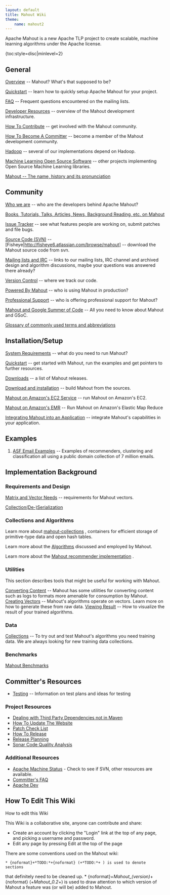 ```yaml
---
layout: default
title: Mahout Wiki
theme: 
    name: mahout2
---
```


Apache Mahout is a new Apache TLP project to create scalable, machine
learning algorithms under the Apache license. 

{toc:style=disc|minlevel=2}

<a name="MahoutWiki-General"></a>
## General
[Overview](/community/overview.html)
 -- Mahout? What's that supposed to be?

[Quickstart](/community/quickstart.html)
 -- learn how to quickly setup Apache Mahout for your project.

[FAQ](/community/faq.html)
 -- Frequent questions encountered on the mailing lists.

[Developer Resources](/developer/developer-resources.html)
 -- overview of the Mahout development infrastructure.

[How To Contribute](/developer/how-to-contribute.html)
 -- get involved with the Mahout community.

[How To Become A Committer](/developer/how-to-become-a-committer.html)
 -- become a member of the Mahout development community.

[Hadoop](http://hadoop.apache.org)
 -- several of our implementations depend on Hadoop.

[Machine Learning Open Source Software](http://mloss.org/software/)
 -- other projects implementing Open Source Machine Learning libraries.

[Mahout -- The name, history and its pronunciation](mahoutname.html)

<a name="MahoutWiki-Community"></a>
## Community

[Who we are](who-we-are.html)
 -- who are the developers behind Apache Mahout?

[Books, Tutorials, Talks, Articles, News, Background Reading, etc. on Mahout](books-tutorials-and-talks.html)

[Issue Tracker](issue-tracker.html)
 -- see what features people are working on, submit patches and file bugs.

[Source Code (SVN)](https://svn.apache.org/repos/asf/mahout/)
 -- [Fisheye|http://fisheye6.atlassian.com/browse/mahout]
 -- download the Mahout source code from svn.

[Mailing lists and IRC](mailing-lists,-irc-and-archives.html)
 -- links to our mailing lists, IRC channel and archived design and
algorithm discussions, maybe your questions was answered there already?

[Version Control](version-control.html)
 -- where we track our code.

[Powered By Mahout](powered-by-mahout.html)
 -- who is using Mahout in production?

[Professional Support](professional-support.html)
 -- who is offering professional support for Mahout?

[Mahout and Google Summer of Code](gsoc.html)
  -- All you need to know about Mahout and GSoC.


[Glossary of commonly used terms and abbreviations](glossary.html)

<a name="MahoutWiki-Installation/Setup"></a>
## Installation/Setup

[System Requirements](system-requirements.html)
 -- what do you need to run Mahout?

[Quickstart](quickstart.html)
 -- get started with Mahout, run the examples and get pointers to further
resources.

[Downloads](downloads.html)
 -- a list of Mahout releases.

[Download and installation](buildingmahout.html)
 -- build Mahout from the sources.

[Mahout on Amazon's EC2 Service](mahout-on-amazon-ec2.html)
 -- run Mahout on Amazon's EC2.

[Mahout on Amazon's EMR](mahout-on-elastic-mapreduce.html)
 -- Run Mahout on Amazon's Elastic Map Reduce

[Integrating Mahout into an Application](mahoutintegration.html)
 -- integrate Mahout's capabilities in your application.

<a name="MahoutWiki-Examples"></a>
## Examples

1. [ASF Email Examples](asfemail.html)
 -- Examples of recommenders, clustering and classification all using a
public domain collection of 7 million emails.

<a name="MahoutWiki-ImplementationBackground"></a>
## Implementation Background

<a name="MahoutWiki-RequirementsandDesign"></a>
### Requirements and Design

[Matrix and Vector Needs](matrix-and-vector-needs.html)
 -- requirements for Mahout vectors.

[Collection(De-)Serialization](collection(de-)serialization.html)

<a name="MahoutWiki-CollectionsandAlgorithms"></a>
### Collections and Algorithms

Learn more about [mahout-collections](mahout-collections.html)
, containers for efficient storage of primitive-type data and open hash
tables.

Learn more about the [Algorithms](algorithms.html)
 discussed and employed by Mahout.

Learn more about the [Mahout recommender implementation](recommender-documentation.html)
.

<a name="MahoutWiki-Utilities"></a>
### Utilities

This section describes tools that might be useful for working with Mahout.

[Converting Content](converting-content.html)
 -- Mahout has some utilities for converting content such as logs to
formats more amenable for consumption by Mahout.
[Creating Vectors](creating-vectors.html)
 -- Mahout's algorithms operate on vectors. Learn more on how to generate
these from raw data.
[Viewing Result](viewing-result.html)
 -- How to visualize the result of your trained algorithms.

<a name="MahoutWiki-Data"></a>
### Data

[Collections](collections.html)
 -- To try out and test Mahout's algorithms you need training data. We are
always looking for new training data collections.

<a name="MahoutWiki-Benchmarks"></a>
### Benchmarks

[Mahout Benchmarks](mahout-benchmarks.html)

<a name="MahoutWiki-Committer'sResources"></a>
## Committer's Resources

* [Testing](testing.html)
 -- Information on test plans and ideas for testing

<a name="MahoutWiki-ProjectResources"></a>
### Project Resources

* [Dealing with Third Party Dependencies not in Maven](thirdparty-dependencies.html)
* [How To Update The Website](how-to-update-the-website.html)
* [Patch Check List](patch-check-list.html)
* [How To Release](http://cwiki.apache.org/confluence/display/MAHOUT/How+to+release)
* [Release Planning](release-planning.html)
* [Sonar Code Quality Analysis](https://analysis.apache.org/dashboard/index/63921)

<a name="MahoutWiki-AdditionalResources"></a>
### Additional Resources

* [Apache Machine Status](http://monitoring.apache.org/status/)
 \- Check to see if SVN, other resources are available.
* [Committer's FAQ](http://www.apache.org/dev/committers.html)
* [Apache Dev](http://www.apache.org/dev/)


<a name="MahoutWiki-HowToEditThisWiki"></a>
## How To Edit This Wiki

How to edit this Wiki

This Wiki is a collaborative site, anyone can contribute and share:

* Create an account by clicking the "Login" link at the top of any page,
and picking a username and password.
* Edit any page by pressing Edit at the top of the page

There are some conventions used on the Mahout wiki:

    * {noformat}+*TODO:*+{noformat} (+*TODO:*+ ) is used to denote sections
that definitely need to be cleaned up.
    * {noformat}+*Mahout_(version)*+{noformat} (+*Mahout_0.2*+) is used to
draw attention to which version of Mahout a feature was (or will be) added
to Mahout.

